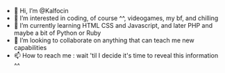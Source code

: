 - 👋 Hi, I’m @Kalfocin
- 👀 I’m interested in coding, of course ^^, videogames, my bf, and chilling
- 🌱 I’m currently learning HTML CSS and Javascript, and later PHP and maybe a bit of Python or Ruby
- 💞️ I’m looking to collaborate on anything that can teach me new capabilities
- 📫 How to reach me : wait 'til I decide it's time to reveal this information ^^

<!---
Kalfocin/Kalfocin is a ✨ special ✨ repository because its `README.md` (this file) appears on your GitHub profile.
You can click the Preview link to take a look at your changes.
--->
